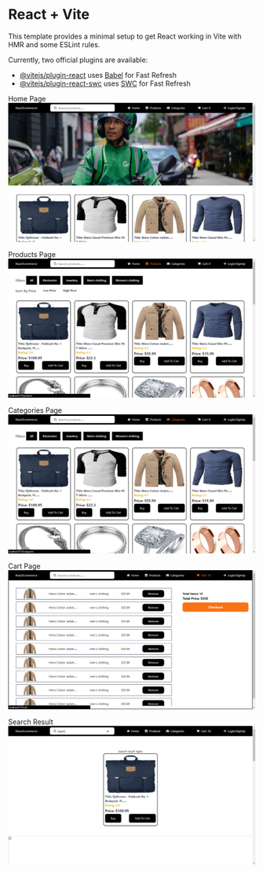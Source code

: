 # React + Vite

This template provides a minimal setup to get React working in Vite with HMR and some ESLint rules.

Currently, two official plugins are available:

- [@vitejs/plugin-react](https://github.com/vitejs/vite-plugin-react/blob/main/packages/plugin-react/README.md) uses [Babel](https://babeljs.io/) for Fast Refresh
- [@vitejs/plugin-react-swc](https://github.com/vitejs/vite-plugin-react-swc) uses [SWC](https://swc.rs/) for Fast Refresh


Home Page
![Alt text](/screenshot/homepage.png)


Products Page
![Alt text](/screenshot/products.png)

Categories Page
![Alt text](/screenshot/categories.png)


Cart Page
![Alt text](/screenshot/cartpage.png)

Search Result 
![Alt text](/screenshot/searchresult.png)